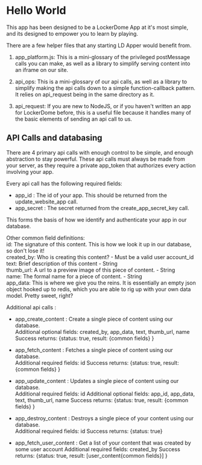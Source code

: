 # Hello World

This app has been designed to be a LockerDome App at it's most simple, and its designed to empower you to learn by playing.

There are a few helper files that any starting LD Apper would benefit from.

1. app_platform.js: This is a mini-glossary of the privileged postMessage calls you can make, as well as a library to simplify serving content into an iframe on our site.

2. api_ops: This is a mini-glossary of our api calls, as well as a library to simplify making the api calls down to a simple function-callback pattern. It relies on api_request being in the same directory as it.

3. api_request: If you are new to NodeJS, or if you haven't written an app for LockerDome before, this is a useful file because it handles many of the basic elements of sending an api call to us.

## API Calls and databasing

There are 4 primary api calls with enough control to be simple, and enough abstraction to stay powerful. These api calls must always be made from your server, as they require a private app_token that authorizes every action involving your app.

Every api call has the following required fields:

 * app_id : The id of your app. This should be returned from the update_website_app call.
 * app_secret : The secret returned from the create_app_secret_key call.
    
This forms the basis of how we identify and authenticate your app in our database.
    
Other common field definitions:     
  id: The signature of this content. This is how we look it up in our database, so don't lose it!  
  created_by: Who is creating this content? - Must be a valid user account_id  
  text: Brief description of this content - String  
  thumb_url: A url to a preview image of this piece of content. - String  
  name: The formal name for a piece of content. - String  
  app_data: This is where we give you the reins. It is essentially an empty json object hooked up to redis, which you are able to rig up with your own data model. Pretty sweet, right?

Additional api calls :

  * app_create_content : Create a single piece of content using our database.   
    Additional optional fields: created_by, app_data, text, thumb_url, name
    Success returns: {status: true, result: {common fields} }
    
  * app_fetch_content : Fetches a single piece of content using our database.   
    Additional required fields: id
    Success returns: {status: true, result: {common fields} }
    
  * app_update_content : Updates a single piece of content using our database.   
    Additional required fields: id
    Additional optional fields: app_id, app_data, text, thumb_url, name
    Success returns: {status: true, result: {common fields} }
    
  * app_destroy_content : Destroys a single piece of your content using our database.   
    Additional required fields: id
    Success returns: {status: true}
    
  * app_fetch_user_content : Get a list of your content that was created by some user account
    Additional required fields: created_by
    Success returns: {status: true, result: [user_content{common fields}] }
